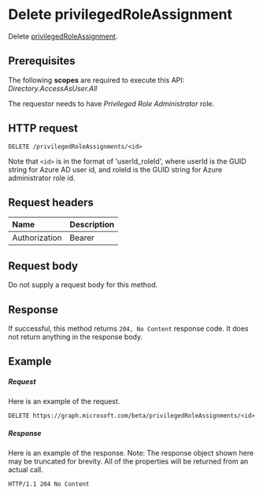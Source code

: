 # Delete privilegedRoleAssignment

Delete [privilegedRoleAssignment](../resources/privilegedroleassignment.md).
## Prerequisites
The following **scopes** are required to execute this API: _Directory.AccessAsUser.All_

The requestor needs to have _Privileged Role Administrator_ role.
 
## HTTP request
<!-- { "blockType": "ignored" } -->
```http
DELETE /privilegedRoleAssignments/<id>
```

Note that ``<id>`` is in the format of 'userId_roleId', where userId is the GUID string for Azure AD user id, and roleId is the GUID string for Azure administrator role id.

## Request headers
| Name       | Description|
|:---------------|:----------|
| Authorization  | Bearer <code>|

## Request body
Do not supply a request body for this method.


## Response
If successful, this method returns `204, No Content` response code. It does not return anything in the response body.

## Example
##### Request
Here is an example of the request.
<!-- {
  "blockType": "request",
  "name": "delete_privilegedroleassignment"
}-->
```http
DELETE https://graph.microsoft.com/beta/privilegedRoleAssignments/<id>
```
##### Response
Here is an example of the response. Note: The response object shown here may be truncated for brevity. All of the properties will be returned from an actual call.
<!-- {
  "blockType": "response",
  "truncated": true
} -->
```http
HTTP/1.1 204 No Content
```

<!-- uuid: 8fcb5dbc-d5aa-4681-8e31-b001d5168d79
2015-10-25 14:57:30 UTC -->
<!-- {
  "type": "#page.annotation",
  "description": "Delete privilegedRoleAssignment",
  "keywords": "",
  "section": "documentation",
  "tocPath": ""
}-->